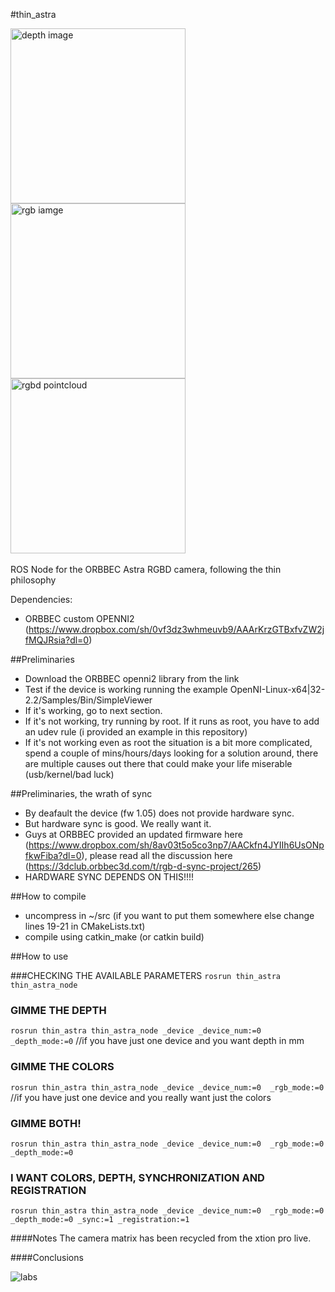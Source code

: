 #thin_astra

<a href="http://i.imgur.com/kT8F4uj.png"><img src="http://i.imgur.com/kT8F4uj.png" alt="depth image" width="280" ></a>
<a href="http://i.imgur.com/RNEuPdt.png"><img src="http://i.imgur.com/RNEuPdt.png" alt="rgb  iamge" width="280" ></a>
<a href="http://i.imgur.com/Y96hYDA.png"><img src="http://i.imgur.com/Y96hYDA.png" alt="rgbd pointcloud" width="280"></a></br>
</br>
ROS Node for the ORBBEC Astra RGBD camera, following the thin philosophy

Dependencies:
- ORBBEC custom OPENNI2 (https://www.dropbox.com/sh/0vf3dz3whmeuvb9/AAArKrzGTBxfvZW2jfMQJRsia?dl=0)

##Preliminaries
- Download the ORBBEC openni2 library from the link
- Test if the device is working running the example OpenNI-Linux-x64|32-2.2/Samples/Bin/SimpleViewer
- If it's working, go to next section. 
- If it's not working, try running by root. If it runs as root, you have to add an udev rule (i provided an example in this repository)
- If it's not working even as root the situation is a bit more complicated, spend a couple of mins/hours/days looking for a solution around, there are multiple causes out there that could make your life miserable (usb/kernel/bad luck)

##Preliminaries, the wrath of sync
- By deafault the device (fw 1.05) does not provide hardware sync.
- But hardware sync is good. We really want it.
- Guys at ORBBEC provided an updated firmware here (https://www.dropbox.com/sh/8av03t5o5co3np7/AACkfn4JYIIh6UsONpfkwFiba?dl=0), please read all the discussion here (https://3dclub.orbbec3d.com/t/rgb-d-sync-project/265)
- HARDWARE SYNC DEPENDS ON THIS!!!!

##How to compile

- uncompress in ~/src (if you want to put them somewhere else change lines 19-21 in CMakeLists.txt)
- compile using catkin_make (or catkin build)

##How to use

###CHECKING THE AVAILABLE PARAMETERS
`rosrun thin_astra thin_astra_node`

### GIMME THE DEPTH
`rosrun thin_astra thin_astra_node _device _device_num:=0 _depth_mode:=0` //if you have just one device and you want depth in mm

### GIMME THE COLORS
`rosrun thin_astra thin_astra_node _device _device_num:=0  _rgb_mode:=0 `//if you have just one device and you really want just the colors

### GIMME BOTH!
`rosrun thin_astra thin_astra_node _device _device_num:=0  _rgb_mode:=0 _depth_mode:=0`

### I WANT COLORS, DEPTH, SYNCHRONIZATION AND REGISTRATION 
`rosrun thin_astra thin_astra_node _device _device_num:=0  _rgb_mode:=0 _depth_mode:=0 _sync:=1 _registration:=1`

####Notes
The camera matrix has been recycled from the xtion pro live.

####Conclusions

![labs](http://i.imgur.com/fbFHgXo.png)


